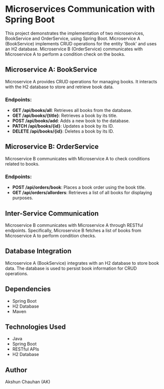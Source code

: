 # Microservices Communication with Spring Boot

This project demonstrates the implementation of two microservices, BookService and OrderService, using Spring Boot. Microservice A (BookService) implements CRUD operations for the entity 'Book' and uses an H2 database. Microservice B (OrderService) communicates with Microservice A to perform a condition check on the books.

## Microservice A: BookService
Microservice A provides CRUD operations for managing books. It interacts with the H2 database to store and retrieve book data.

### Endpoints:
- **GET /api/books/all**: Retrieves all books from the database.
- **GET /api/books/{title}**: Retrieves a book by its title.
- **POST /api/books/add**: Adds a new book to the database.
- **PATCH /api/books/{id}**: Updates a book by its ID.
- **DELETE /api/books/{id}**: Deletes a book by its ID.

## Microservice B: OrderService
Microservice B communicates with Microservice A to check conditions related to books.

### Endpoints:
- **POST /api/orders/book**: Places a book order using the book title.
- **GET /api/orders/allorders**: Retrieves a list of all books for displaying purposes.

## Inter-Service Communication
Microservice B communicates with Microservice A through RESTful endpoints. Specifically, Microservice B fetches a list of books from Microservice A to perform condition checks.

## Database Integration
Microservice A (BookService) integrates with an H2 database to store book data. The database is used to persist book information for CRUD operations.


## Dependencies
- Spring Boot
- H2 Database
- Maven

## Technologies Used
- Java
- Spring Boot
- RESTful APIs
- H2 Database

## Author
Akshun Chauhan  (AK)

